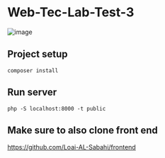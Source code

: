 # Web-Tec-Lab-Test-3
![image](https://github.com/Loai-AL-Sabahi/Web-Tec-Lab-Test-3/assets/94771355/d99906c5-61bb-4263-b7e4-90e34da5ee78)

## Project setup
```
composer install
```

## Run server
```
php -S localhost:8000 -t public
```

## Make sure to also clone front end
https://github.com/Loai-AL-Sabahi/frontend
